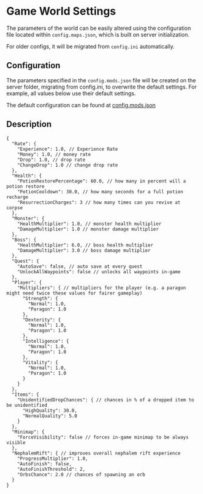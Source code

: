 # Game World Settings

The parameters of the world can be easily altered using the configuration file located within `config.maps.json`, which is built on server initialization.

For older configs, it will be migrated from `config.ini` automatically.

## Configuration

The parameters specified in the `config.mods.json` file will be created on the server folder, migrating from config.ini, to overwrite the default settings. For example, all values below use their default settings.

The default configuration can be found at [config.mods.json](https://github.com/blizzless/blizzless-diiis/blob/community/configs/config.mods.json)

## Description

```jsonp
{
  "Rate": {
    "Experience": 1.0, // Experience Rate
    "Money": 1.0, // money rate
    "Drop": 1.0, // drop rate
    "ChangeDrop": 1.0 // change drop rate
  },
  "Health": {
    "PotionRestorePercentage": 60.0, // how many in percent will a potion restore
    "PotionCooldown": 30.0, // how many seconds for a full potion recharge
    "ResurrectionCharges": 3 // how many times can you revive at corpse
  },
  "Monster": {
    "HealthMultiplier": 1.0, // monster health multiplier
    "DamageMultiplier": 1.0 // monster damage multiplier
  },
  "Boss": {
    "HealthMultiplier": 6.0, // boss health multiplier
    "DamageMultiplier": 3.0 // boss damage multiplier
  },
  "Quest": {
    "AutoSave": false, // auto save at every quest
    "UnlockAllWaypoints": false // unlocks all waypoints in-game
  },
  "Player": {
    "Multipliers": { // multipliers for the player (e.g. a paragon might need twice these values for fairer gameplay)
      "Strength": {
        "Normal": 1.0,
        "Paragon": 1.0
      },
      "Dexterity": {
        "Normal": 1.0,
        "Paragon": 1.0
      },
      "Intelligence": {
        "Normal": 1.0,
        "Paragon": 1.0
      },
      "Vitality": {
        "Normal": 1.0,
        "Paragon": 1.0
      }
    }
  },
  "Items": {
    "UnidentifiedDropChances": { // chances in % of a dropped item to be unidentified
      "HighQuality": 30.0,
      "NormalQuality": 5.0
    }
  },
  "Minimap": {
    "ForceVisibility": false // forces in-game minimap to be always visible
  },
  "NephalemRift": { // improves overall nephalem rift experience
    "ProgressMultiplier": 1.0,
    "AutoFinish": false,
    "AutoFinishThreshold": 2,
    "OrbsChance": 2.0 // chances of spawning an orb
  }
}
```
